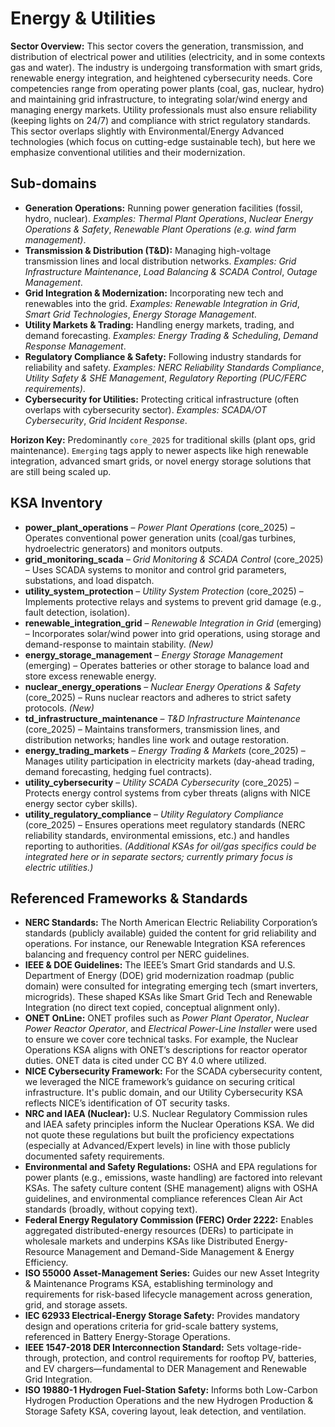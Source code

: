 # Energy & Utilities

**Sector Overview:** This sector covers the generation, transmission, and distribution of electrical power and utilities (electricity, and in some contexts gas and water). The industry is undergoing transformation with smart grids, renewable energy integration, and heightened cybersecurity needs. Core competencies range from operating power plants (coal, gas, nuclear, hydro) and maintaining grid infrastructure, to integrating solar/wind energy and managing energy markets. Utility professionals must also ensure reliability (keeping lights on 24/7) and compliance with strict regulatory standards. This sector overlaps slightly with Environmental/Energy Advanced technologies (which focus on cutting-edge sustainable tech), but here we emphasize conventional utilities and their modernization.

## Sub-domains

- **Generation Operations:** Running power generation facilities (fossil, hydro, nuclear). *Examples:* *Thermal Plant Operations*, *Nuclear Energy Operations & Safety*, *Renewable Plant Operations (e.g. wind farm management)*.
- **Transmission & Distribution (T&D):** Managing high-voltage transmission lines and local distribution networks. *Examples:* *Grid Infrastructure Maintenance*, *Load Balancing & SCADA Control*, *Outage Management*.
- **Grid Integration & Modernization:** Incorporating new tech and renewables into the grid. *Examples:* *Renewable Integration in Grid*, *Smart Grid Technologies*, *Energy Storage Management*.
- **Utility Markets & Trading:** Handling energy markets, trading, and demand forecasting. *Examples:* *Energy Trading & Scheduling*, *Demand Response Management*.
- **Regulatory Compliance & Safety:** Following industry standards for reliability and safety. *Examples:* *NERC Reliability Standards Compliance*, *Utility Safety & SHE Management*, *Regulatory Reporting (PUC/FERC requirements)*.
- **Cybersecurity for Utilities:** Protecting critical infrastructure (often overlaps with cybersecurity sector). *Examples:* *SCADA/OT Cybersecurity*, *Grid Incident Response*.

**Horizon Key:** Predominantly `core_2025` for traditional skills (plant ops, grid maintenance). `Emerging` tags apply to newer aspects like high renewable integration, advanced smart grids, or novel energy storage solutions that are still being scaled up.

## KSA Inventory

- **power_plant_operations** – *Power Plant Operations* (core_2025) – Operates conventional power generation units (coal/gas turbines, hydroelectric generators) and monitors outputs.
- **grid_monitoring_scada** – *Grid Monitoring & SCADA Control* (core_2025) – Uses SCADA systems to monitor and control grid parameters, substations, and load dispatch.
- **utility_system_protection** – *Utility System Protection* (core_2025) – Implements protective relays and systems to prevent grid damage (e.g., fault detection, isolation).
- **renewable_integration_grid** – *Renewable Integration in Grid* (emerging) – Incorporates solar/wind power into grid operations, using storage and demand-response to maintain stability. *(New)*
- **energy_storage_management** – *Energy Storage Management* (emerging) – Operates batteries or other storage to balance load and store excess renewable energy.
- **nuclear_energy_operations** – *Nuclear Energy Operations & Safety* (core_2025) – Runs nuclear reactors and adheres to strict safety protocols. *(New)*
- **td_infrastructure_maintenance** – *T&D Infrastructure Maintenance* (core_2025) – Maintains transformers, transmission lines, and distribution networks; handles line work and outage restoration.
- **energy_trading_markets** – *Energy Trading & Markets* (core_2025) – Manages utility participation in electricity markets (day-ahead trading, demand forecasting, hedging fuel contracts).
- **utility_cybersecurity** – *Utility SCADA Cybersecurity* (core_2025) – Protects energy control systems from cyber threats (aligns with NICE energy sector cyber skills).
- **utility_regulatory_compliance** – *Utility Regulatory Compliance* (core_2025) – Ensures operations meet regulatory standards (NERC reliability standards, environmental emissions, etc.) and handles reporting to authorities.
*(Additional KSAs for oil/gas specifics could be integrated here or in separate sectors; currently primary focus is electric utilities.)*

## Referenced Frameworks & Standards

- **NERC Standards:** The North American Electric Reliability Corporation’s standards (publicly available) guided the content for grid reliability and operations. For instance, our Renewable Integration KSA references balancing and frequency control per NERC guidelines.
- **IEEE & DOE Guidelines:** The IEEE’s Smart Grid standards and U.S. Department of Energy (DOE) grid modernization roadmap (public domain) were consulted for integrating emerging tech (smart inverters, microgrids). These shaped KSAs like Smart Grid Tech and Renewable Integration (no direct text copied, conceptual alignment only).
- **ONET OnLine:** ONET profiles such as *Power Plant Operator*, *Nuclear Power Reactor Operator*, and *Electrical Power-Line Installer* were used to ensure we cover core technical tasks. For example, the Nuclear Operations KSA aligns with ONET’s descriptions for reactor operator duties. ONET data is cited under CC BY 4.0 where utilized.
- **NICE Cybersecurity Framework:** For the SCADA cybersecurity content, we leveraged the NICE framework’s guidance on securing critical infrastructure. It's public domain, and our Utility Cybersecurity KSA reflects NICE’s identification of OT security tasks.
- **NRC and IAEA (Nuclear):** U.S. Nuclear Regulatory Commission rules and IAEA safety principles inform the Nuclear Operations KSA. We did not quote these regulations but built the proficiency expectations (especially at Advanced/Expert levels) in line with those publicly documented safety requirements.
- **Environmental and Safety Regulations:** OSHA and EPA regulations for power plants (e.g., emissions, waste handling) are factored into relevant KSAs. The safety culture content (SHE management) aligns with OSHA guidelines, and environmental compliance references Clean Air Act standards (broadly, without copying text).
- **Federal Energy Regulatory Commission (FERC) Order 2222:** Enables aggregated distributed-energy resources (DERs) to participate in wholesale markets and underpins KSAs like Distributed Energy-Resource Management and Demand-Side Management & Energy Efficiency. 
- **ISO 55000 Asset-Management Series:** Guides our new Asset Integrity & Maintenance Programs KSA, establishing terminology and requirements for risk-based lifecycle management across generation, grid, and storage assets. 
- **IEC 62933 Electrical-Energy Storage Safety:** Provides mandatory design and operations criteria for grid-scale battery systems, referenced in Battery Energy-Storage Operations. 
- **IEEE 1547-2018 DER Interconnection Standard:** Sets voltage-ride-through, protection, and control requirements for rooftop PV, batteries, and EV chargers—fundamental to DER Management and Renewable Grid Integration. 
- **ISO 19880-1 Hydrogen Fuel-Station Safety:** Informs both Low-Carbon Hydrogen Production Operations and the new Hydrogen Production & Storage Safety KSA, covering layout, leak detection, and ventilation.
